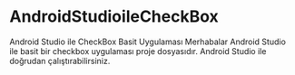 # AndroidStudioileCheckBox
Android Studio ile CheckBox Basit Uygulaması
Merhabalar Android Studio ile basit bir checkbox uygulaması proje dosyasıdır. Android Studio ile doğrudan çalıştırabilirsiniz. 
